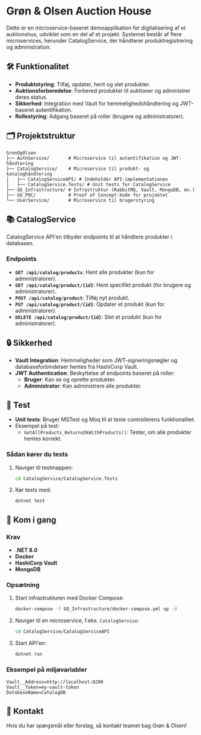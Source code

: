 # Grøn & Olsen Auction House

Dette er en microservice-baseret demoapplikation for digitalisering af et auktionshus, udviklet som en del af et projekt. Systemet består af flere microservices, herunder CatalogService, der håndterer produktregistrering og administration.

## 🛠️ Funktionalitet
- **Produktstyring**: Tilføj, opdater, hent og slet produkter.
- **Auktionsforberedelse**: Forbered produkter til auktioner og administrer deres status.
- **Sikkerhed**: Integration med Vault for hemmelighedshåndtering og JWT-baseret autentifikation.
- **Rollestyring**: Adgang baseret på roller (brugere og administratorer).

## 🗂️ Projektstruktur
```
GronOgOlsen
├── AuthService/       # Microservice til autentifikation og JWT-håndtering
├── CatalogService/    # Microservice til produkt- og kataloghåndtering
│   ├── CatalogServiceAPI/ # Indeholder API-implementationen
│   ├── CatalogService.Tests/ # Unit tests for CatalogService
├── GO_Infrastructure/ # Infrastruktur (RabbitMQ, Vault, MongoDB, mv.)
├── GO_POC/            # Proof of Concept-kode for projektet
└── UserService/       # Microservice til brugerstyring
```

## 📚 CatalogService
CatalogService API'en tilbyder endpoints til at håndtere produkter i databasen.

### Endpoints
- **`GET /api/catalog/products`**: Hent alle produkter (kun for administratorer).
- **`GET /api/catalog/product/{id}`**: Hent specifikt produkt (for brugere og administratorer).
- **`POST /api/catalog/product`**: Tilføj nyt produkt.
- **`PUT /api/catalog/product/{id}`**: Opdater et produkt (kun for administratorer).
- **`DELETE /api/catalog/product/{id}`**: Slet et produkt (kun for administratorer).

## 🔒 Sikkerhed
- **Vault Integration**: Hemmeligheder som JWT-signeringsnøgler og databaseforbindelser hentes fra HashiCorp Vault.
- **JWT Authentication**: Beskyttelse af endpoints baseret på roller:
  - **Bruger**: Kan se og oprette produkter.
  - **Administrator**: Kan administrere alle produkter.

## 🧪 Test
- **Unit tests**: Bruger MSTest og Moq til at teste controllerens funktionalitet.
- Eksempel på test:
  - `GetAllProducts_ReturnsOkWithProducts()`: Tester, om alle produkter hentes korrekt.

### Sådan kører du tests
1. Naviger til testmappen:
   ```bash
   cd CatalogService/CatalogService.Tests
   ```
2. Kør tests med:
   ```bash
   dotnet test
   ```

## 🚀 Kom i gang
### Krav
- **.NET 8.0**
- **Docker**
- **HashiCorp Vault**
- **MongoDB**

### Opsætning
1. Start infrastrukturen med Docker Compose:
   ```bash
   docker-compose -f GO_Infrastructure/docker-compose.yml up -d
   ```
2. Naviger til en microservice, f.eks. `CatalogService`:
   ```bash
   cd CatalogService/CatalogServiceAPI
   ```
3. Start API'en:
   ```bash
   dotnet run
   ```

### Eksempel på miljøvariabler
```env
Vault__Address=http://localhost:8200
Vault__Token=my-vault-token
DatabaseName=CatalogDB
```

## 📧 Kontakt
Hvis du har spørgsmål eller forslag, så kontakt teamet bag Grøn & Olsen!

